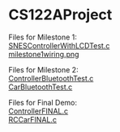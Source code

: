 # CS122AProject

Files for Milestone 1:\
[SNESControllerWithLCDTest.c](https://github.com/ehauf001/CS122AProject/blob/master/SNESControllerWithLCDTest.c)\
[milestone1wiring.png](https://github.com/ehauf001/CS122AProject/blob/master/milestone1wiring.png)

Files for Milestone 2:\
[ControllerBluetoothTest.c](https://github.com/ehauf001/CS122AProject/blob/master/ControllerBluetoothTest.c)\
[CarBluetoothTest.c](https://github.com/ehauf001/CS122AProject/blob/master/CarBluetoothTest.c)

Files for Final Demo:\
[ControllerFINAL.c](https://github.com/ehauf001/CS122AProject/blob/master/ControllerFINAL.c)\
[RCCarFINAL.c](https://github.com/ehauf001/CS122AProject/blob/master/RCCarFINAL.c)
